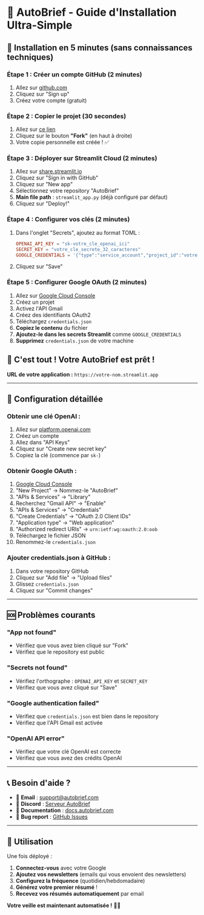 # 🚀 AutoBrief - Guide d'Installation Ultra-Simple

## 🎯 Installation en 5 minutes (sans connaissances techniques)

### **Étape 1 : Créer un compte GitHub** (2 minutes)
1. Allez sur [github.com](https://github.com)
2. Cliquez sur "Sign up"
3. Créez votre compte (gratuit)

### **Étape 2 : Copier le projet** (30 secondes)
1. Allez sur [ce lien](https://github.com/votre-repo/AutoBrief)
2. Cliquez sur le bouton **"Fork"** (en haut à droite)
3. Votre copie personnelle est créée ! ✅

### **Étape 3 : Déployer sur Streamlit Cloud** (2 minutes)
1. Allez sur [share.streamlit.io](https://share.streamlit.io)
2. Cliquez sur "Sign in with GitHub"
3. Cliquez sur "New app"
4. Sélectionnez votre repository "AutoBrief"
5. **Main file path** : `streamlit_app.py` (déjà configuré par défaut)
6. Cliquez sur "Deploy!"

### **Étape 4 : Configurer vos clés** (2 minutes)
1. Dans l'onglet "Secrets", ajoutez au format TOML :
   ```toml
   OPENAI_API_KEY = "sk-votre_cle_openai_ici"
   SECRET_KEY = "votre_cle_secrete_32_caracteres"
   GOOGLE_CREDENTIALS = '{"type":"service_account","project_id":"votre-projet","private_key_id":"...","private_key":"...","client_email":"...","client_id":"...","auth_uri":"...","token_uri":"...","auth_provider_x509_cert_url":"...","client_x509_cert_url":"..."}'
   ```
2. Cliquez sur "Save"

### **Étape 5 : Configurer Google OAuth** (2 minutes)
1. Allez sur [Google Cloud Console](https://console.cloud.google.com)
2. Créez un projet
3. Activez l'API Gmail
4. Créez des identifiants OAuth2
5. Téléchargez `credentials.json`
6. **Copiez le contenu** du fichier
7. **Ajoutez-le dans les secrets Streamlit** comme `GOOGLE_CREDENTIALS`
8. **Supprimez** `credentials.json` de votre machine

## 🎉 **C'est tout ! Votre AutoBrief est prêt !**

**URL de votre application :** `https://votre-nom.streamlit.app`

---

## 🔧 **Configuration détaillée**

### **Obtenir une clé OpenAI :**
1. Allez sur [platform.openai.com](https://platform.openai.com)
2. Créez un compte
3. Allez dans "API Keys"
4. Cliquez sur "Create new secret key"
5. Copiez la clé (commence par `sk-`)

### **Obtenir Google OAuth :**
1. [Google Cloud Console](https://console.cloud.google.com)
2. "New Project" → Nommez-le "AutoBrief"
3. "APIs & Services" → "Library"
4. Recherchez "Gmail API" → "Enable"
5. "APIs & Services" → "Credentials"
6. "Create Credentials" → "OAuth 2.0 Client IDs"
7. "Application type" → "Web application"
8. "Authorized redirect URIs" → `urn:ietf:wg:oauth:2.0:oob`
9. Téléchargez le fichier JSON
10. Renommez-le `credentials.json`

### **Ajouter credentials.json à GitHub :**
1. Dans votre repository GitHub
2. Cliquez sur "Add file" → "Upload files"
3. Glissez `credentials.json`
4. Cliquez sur "Commit changes"

---

## 🆘 **Problèmes courants**

### **"App not found"**
- Vérifiez que vous avez bien cliqué sur "Fork"
- Vérifiez que le repository est public

### **"Secrets not found"**
- Vérifiez l'orthographe : `OPENAI_API_KEY` et `SECRET_KEY`
- Vérifiez que vous avez cliqué sur "Save"

### **"Google authentication failed"**
- Vérifiez que `credentials.json` est bien dans le repository
- Vérifiez que l'API Gmail est activée

### **"OpenAI API error"**
- Vérifiez que votre clé OpenAI est correcte
- Vérifiez que vous avez des crédits OpenAI

---

## 📞 **Besoin d'aide ?**

- 📧 **Email** : support@autobrief.com
- 💬 **Discord** : [Serveur AutoBrief](https://discord.gg/autobrief)
- 📖 **Documentation** : [docs.autobrief.com](https://docs.autobrief.com)
- 🐛 **Bug report** : [GitHub Issues](https://github.com/votre-repo/AutoBrief/issues)

---

## 🎯 **Utilisation**

Une fois déployé :
1. **Connectez-vous** avec votre Google
2. **Ajoutez vos newsletters** (emails qui vous envoient des newsletters)
3. **Configurez la fréquence** (quotidien/hebdomadaire)
4. **Générez votre premier résumé** !
5. **Recevez vos résumés automatiquement** par email

**Votre veille est maintenant automatisée !** 🤖✨

